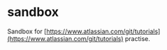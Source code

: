 # sandbox

Sandbox for [https://www.atlassian.com/git/tutorials](https://www.atlassian.com/git/tutorials) practise. 